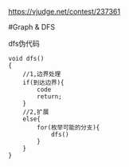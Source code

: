 https://vjudge.net/contest/237361

#Graph & DFS

dfs伪代码
```
void dfs()
{
	//1,边界处理	
	if(到达边界){
		code
		return;	
	}
	//2,扩展
	else{
		for(枚举可能的分支){
			dfs()		
		}		
	}
}
```


